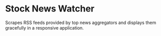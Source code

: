 # Stock News Watcher

Scrapes RSS feeds provided by top news aggregators and displays them gracefully in a responsive application.